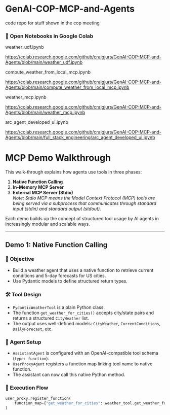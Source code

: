 # GenAI-COP-MCP-and-Agents
code repo for stuff shown in the cop meeting

### 🚀 Open Notebooks in Google Colab

weather_udf.ipynb

https://colab.research.google.com/github/craigjurs/GenAI-COP-MCP-and-Agents/blob/main/weather_udf.ipynb

compute_weather_from_local_mcp.ipynb

https://colab.research.google.com/github/craigjurs/GenAI-COP-MCP-and-Agents/blob/main/compute_weather_from_local_mcp.ipynb

weather_mcp.ipynb

https://colab.research.google.com/github/craigjurs/GenAI-COP-MCP-and-Agents/blob/main/weather_mcp.ipynb


arc_agent_developed_ui.ipynb

https://colab.research.google.com/github/craigjurs/GenAI-COP-MCP-and-Agents/blob/main/full_stack_engineering/arc_agent_developed_ui.ipynb

# MCP Demo Walkthrough

This walk-through explains how agents use tools in three phases:

1. **Native Function Calling**
2. **In-Memory MCP Server**
3. **External MCP Server (Stdio)**  
   _Note: Stdio MCP means the Model Context Protocol (MCP) tools are being served via a subprocess that communicates through standard input (stdin) and standard output (stdout)._

Each demo builds up the concept of structured tool usage by AI agents in increasingly modular and scalable ways.

---

## Demo 1: Native Function Calling

### 🎯 Objective

- Build a weather agent that uses a native function to retrieve current conditions and 5-day forecasts for US cities.
- Use Pydantic models to define structured return types.

### 🛠️ Tool Design

- `PydanticWeatherTool` is a plain Python class.
- The function `get_weather_for_cities()` accepts city/state pairs and returns a structured `CityWeather` list.
- The output uses well-defined models: `CityWeather`, `CurrentConditions`, `DailyForecast`, etc.

### 🤖 Agent Setup

- `AssistantAgent` is configured with an OpenAI-compatible tool schema (`type: function`).
- `UserProxyAgent` registers a function map linking tool name to native function.
- The assistant can now call this native Python method.

### 🔁 Execution Flow

```python
user_proxy.register_function(
    function_map={"get_weather_for_cities": weather_tool.get_weather_for_cities}
)
